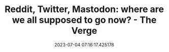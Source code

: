 ---
date: 2023-07-04 07:16:17.425178
link:
  source: web
  source_url: https://roytang.net
  text: 'Reddit, Twitter, Mastodon: where are we all supposed to go now? - The Verge'
  url: https://www.theverge.com/2023/7/3/23782607/social-web-public-apps-end-reddit-twitter-mastodon
source: web
syndicated:
- type: mastodon
  url: https://indieweb.social/users/roytang/statuses/110654585468551095
tags:
- tech-life
title: 'Reddit, Twitter, Mastodon: where are we all supposed to go now? - The Verge'
---
